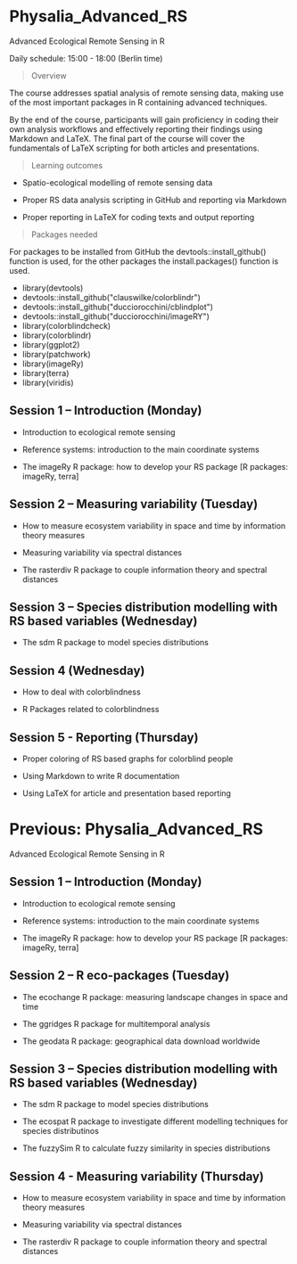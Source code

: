 # Physalia_Advanced_RS
Advanced Ecological Remote Sensing in R

Daily schedule: 15:00 - 18:00 (Berlin time)


> Overview

The course addresses spatial analysis of remote sensing data, making use of the most important packages in R containing advanced techniques.

By the end of the course, participants will gain proficiency in coding their own analysis workflows and effectively reporting their findings using Markdown and LaTeX. The final part of the course will cover the fundamentals of LaTeX scripting for both articles and presentations.


> Learning outcomes

- Spatio-ecological modelling of remote sensing data

- Proper RS data analysis scripting in GitHub and reporting via Markdown

- Proper reporting in LaTeX for coding texts and output reporting

> Packages needed

For packages to be installed from GitHub the devtools::install_github() function is used, for the other packages the install.packages() function is used. 

+ library(devtools)
+ devtools::install_github("clauswilke/colorblindr")
+ devtools::install_github("ducciorocchini/cblindplot")
+ devtools::install_github("ducciorocchini/imageRY")
+ library(colorblindcheck)
+ library(colorblindr)
+ library(ggplot2)
+ library(patchwork)
+ library(imageRy)
+ library(terra)
+ library(viridis)

## Session 1 – Introduction (Monday)

- Introduction to ecological remote sensing

- Reference systems: introduction to the main coordinate systems

- The imageRy R package: how to develop your RS package
[R packages: imageRy, terra]

## Session 2 –  Measuring variability (Tuesday)

- How to measure ecosystem variability in space and time by information theory measures

- Measuring variability via spectral distances

- The rasterdiv R package to couple information theory and spectral distances

## Session 3 – Species distribution modelling with RS based variables (Wednesday)

- The sdm R package to model species distributions

## Session 4 (Wednesday)

- How to deal with colorblindness

- R Packages related to colorblindness


## Session 5 - Reporting (Thursday)

- Proper coloring of RS based graphs for colorblind people

- Using Markdown to write R documentation

- Using LaTeX for article and presentation based reporting



# Previous: Physalia_Advanced_RS
Advanced Ecological Remote Sensing in R


## Session 1 – Introduction (Monday)

- Introduction to ecological remote sensing

- Reference systems: introduction to the main coordinate systems

- The imageRy R package: how to develop your RS package
[R packages: imageRy, terra]

## Session 2 – R eco-packages (Tuesday)

- The ecochange R package: measuring landscape changes in space and time

- The ggridges R package for multitemporal analysis

- The geodata R package: geographical data download worldwide

## Session 3 – Species distribution modelling with RS based variables (Wednesday)

- The sdm R package to model species distributions

- The ecospat R package to investigate different modelling techniques for species distributinos

- The fuzzySim R to calculate fuzzy similarity in species distributions

## Session 4 - Measuring variability (Thursday)

- How to measure ecosystem variability in space and time by information theory measures

- Measuring variability via spectral distances

- The rasterdiv R package to couple information theory and spectral distances
